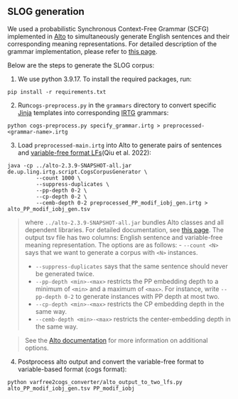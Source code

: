 ## SLOG generation
We used a probabilistic Synchronous Context-Free Grammar (SCFG) implemented in [Alto](https://github.com/coli-saar/alto) to simultaneously generate English sentences and their corresponding meaning representations. For detailed description of the grammar implementation, please refer to [this page](https://github.com/bingzhilee/SLOG/wiki/Reimplementation-of-the-COGS-grammar-for-Alto).

Below are the steps to generate the SLOG corpus:
1. We use python 3.9.17. To install the required packages, run:
```
pip install -r requirements.txt
```

2. Run`cogs-preprocess.py` in the `grammars` directory to convert specific [Jinja](https://palletsprojects.com/p/jinja/) templates into corresponding [IRTG](https://github.com/coli-saar/alto/wiki/GettingStarted) grammars:

```
python cogs-preprocess.py specify_grammar.irtg > preprocessed-<grammar-name>.irtg
```

3. Load `preprocessed-main.irtg` into Alto to generate pairs of sentences and [variable-free format LFs](https://github.com/google-research/language/tree/master/language/compgen/csl)(Qiu et al. 2022): 
```
java -cp ../alto-2.3.9-SNAPSHOT-all.jar de.up.ling.irtg.script.CogsCorpusGenerator \
         --count 1000 \
         --suppress-duplicates \
         --pp-depth 0-2 \
         --cp-depth 0-2 \
         --cemb-depth 0-2 preprocessed_PP_modif_iobj_gen.irtg > alto_PP_modif_iobj_gen.tsv

```
> where `../alto-2.3.9-SNAPSHOT-all.jar` bundles Alto classes and all dependent libraries. For detailed documentation, see [this page](https://github.com/bingzhilee/SLOG/wiki/Alto-source-code). The output tsv file has two columns: English sentence and variable-free meaning representation. The options are as follows:
    - `--count <N>` says that we want to generate a corpus with `<N>` instances.
>- `--suppress-duplicates` says that the same sentence should never be generated twice. 
>- `--pp-depth <min>-<max>` restricts the PP embedding depth to a minimum of `<min>` and a maximum of `<max>`. For instance, write `--pp-depth 0-2` to generate instances with PP depth at most two.
>- `--cp-depth <min>-<max>` restricts the CP embedding depth in the same way. 
>- `--cemb-depth <min>-<max>` restricts the center-embedding depth in the same way.

>See the [Alto documentation](https://github.com/coli-saar/alto/wiki/Generating-a-COGS-corpus) for more information on additional options. 

4. Postprocess alto output and convert the variable-free format to variable-based format (cogs format):
```
python varfree2cogs_converter/alto_output_to_two_lfs.py alto_PP_modif_iobj_gen.tsv PP_modif_iobj
```

